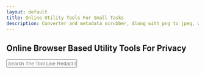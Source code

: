 ```yaml
---
layout: default
title: Online Utility Tools For Small Tasks
description: Converter and metadata scrubber, Along with png to jpeg, wav to mp3, Recet Image & Much more;
---
```


<section style="width: 100%;">
    <h1>Online Browser Based Utility Tools For Privacy</h1>
<div class="search-container">
   <i class="fas fa-search search-icon"></i>
   <input type="text" class="search-bar" id="searchInput" placeholder="Search The Tool Like Redact Image ....">
</div>


<div class="container">
<div class="tool-grid" id="toolsGrid">
</div>
</div>

<script src="/assets/js/privacy-tools.js"></script>